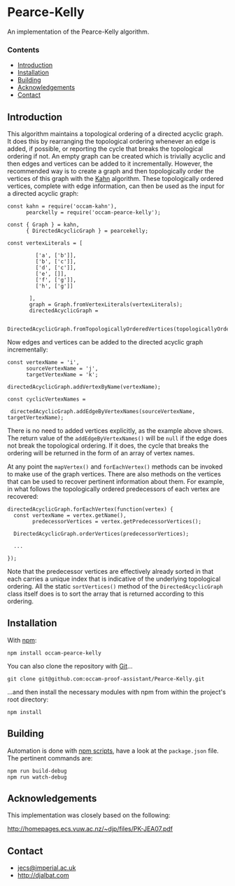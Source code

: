 # Pearce-Kelly

An implementation of the Pearce-Kelly algorithm.

### Contents

- [Introduction](#introduction)
- [Installation](#installation)
- [Building](#building)
- [Acknowledgements](#acknowledgements)
- [Contact](#contact)

## Introduction

This algorithm maintains a topological ordering of a directed acyclic graph. It does this by rearranging the topological ordering whenever an edge is added, if possible, or reporting the cycle that breaks the topological ordering if not. An empty graph can be created which is trivially acyclic and then edges and vertices can be added to it incrementally. However, the recommended way is to create a graph and then topologically order the vertices of this graph with the [Kahn](https://github.com/occam-proof-assistant/Kahn) algorithm. These topologically ordered vertices, complete with edge information, can then be used as the input for a directed acyclic graph:
    
    const kahn = require('occam-kahn'),
          pearckelly = require('occam-pearce-kelly');

    const { Graph } = kahn,
          { DirectedAcyclicGraph } = pearcekelly;

    const vertexLiterals = [
                               
             ['a', ['b']],
             ['b', ['c']],
             ['d', ['c']],
             ['e', []],
             ['f', ['g']],
             ['h', ['g']]
             
           ],
           graph = Graph.fromVertexLiterals(vertexLiterals);
           directedAcyclicGraph = 
           
             DirectedAcyclicGraph.fromTopologicallyOrderedVertices(topologicallyOrderedVertices);
            
Now edges and vertices can be added to the directed acyclic graph incrementally:

    const vertexName = 'i',
          sourceVertexName = 'j',
          targetVertexName = 'k';
            
    directedAcyclicGraph.addVertexByName(vertexName);
    
    const cyclicVertexNames = 
    
     directedAcyclicGraph.addEdgeByVertexNames(sourceVertexName, targetVertexName);
        
There is no need to added vertices explicitly, as the example above shows. The return value of the `addEdgeByVertexNames()` will be `null` if the edge does not break the topological ordering. If it does, the cycle that breaks the ordering will be returned in the form of an array of vertex names. 

At any point the `mapVertex()` and `forEachVertex()` methods can be invoked to make use of the graph vertices. There are also methods on the vertices that can be used to recover pertinent information about them. For example, in what follows the topologically ordered predecessors of each vertex are recovered:

    directedAcyclicGraph.forEachVertex(function(vertex) {
      const vertexName = vertex.getName(),
            predecessorVertices = vertex.getPredecessorVertices();
    
      DirectedAcyclicGraph.orderVertices(predecessorVertices);
      
      ...
    
    });
    
Note that the predecessor vertices are effectively already sorted in that each carries a unique index that is indicative of the underlying topological ordering. All the static `sortVertices()` method of the `DirectedAcyclicGraph` class itself does is to sort the array that is returned according to this ordering.  

## Installation

With [npm](https://www.npmjs.com/):

    npm install occam-pearce-kelly

You can also clone the repository with [Git](https://git-scm.com/)...

    git clone git@github.com:occam-proof-assistant/Pearce-Kelly.git

...and then install the necessary modules with npm from within the project's root directory:

    npm install

## Building

Automation is done with [npm scripts](https://docs.npmjs.com/misc/scripts), have a look at the `package.json` file. The pertinent commands are:

    npm run build-debug
    npm run watch-debug

## Acknowledgements

This implementation was closely based on the following:

http://homepages.ecs.vuw.ac.nz/~djp/files/PK-JEA07.pdf

## Contact

* jecs@imperial.ac.uk
* http://djalbat.com
